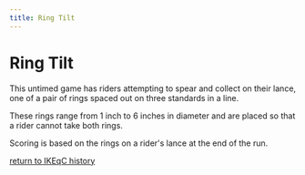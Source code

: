 ```yaml
---
title: Ring Tilt
---
```


# Ring Tilt

This untimed game has riders attempting to spear and collect on their lance, one of a pair of rings spaced out on three standards in a line.

These rings range from 1 inch to 6 inches in diameter and are placed so that a rider cannot take both rings.

Scoring is based on the rings on a rider's lance at the end of the run.

[return to IKEqC history](history)

